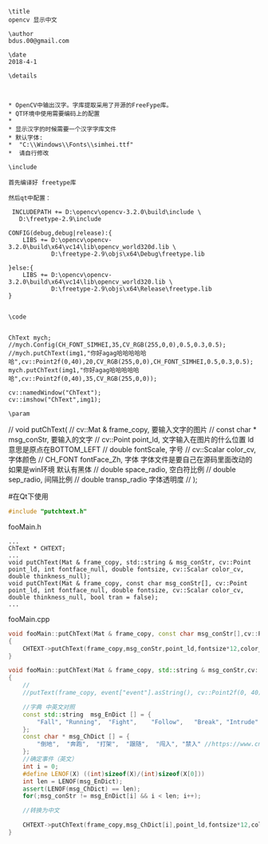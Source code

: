 

    \title
    opencv 显示中文

    \author
    bdus.00@gmail.com

    \date
    2018-4-1

    \details



    * OpenCV中输出汉字。字库提取采用了开源的FreeFype库。
    * QT环境中使用需要编码上的配置
    *
    * 显示汉字的时候需要一个汉字字库文件
    * 默认字体:
    *  "C:\\Windows\\Fonts\\simhei.ttf"
    *  请自行修改

    \include

    首先编译好 freetype库

    然后qt中配置：

     INCLUDEPATH += D:\opencv\opencv-3.2.0\build\include \
       D:\freetype-2.9\include

    CONFIG(debug,debug|release):{
        LIBS += D:\opencv\opencv-3.2.0\build\x64\vc14\lib\opencv_world320d.lib \
                D:\freetype-2.9\objs\x64\Debug\freetype.lib

    }else:{
        LIBS += D:\opencv\opencv-3.2.0\build\x64\vc14\lib\opencv_world320.lib \
                D:\freetype-2.9\objs\x64\Release\freetype.lib
    }


    \code


    ChText mych;
    //mych.Config(CH_FONT_SIMHEI,35,CV_RGB(255,0,0),0.5,0.3,0.5);
    //mych.putChText(img1,"你好agag哈哈哈哈哈哈",cv::Point2f(0,40),20,CV_RGB(255,0,0),CH_FONT_SIMHEI,0.5,0.3,0.5);
    mych.putChText(img1,"你好agag哈哈哈哈哈哈",cv::Point2f(0,40),35,CV_RGB(255,0,0));

    cv::namedWindow("ChText");
    cv::imshow("ChText",img1);

    \param
//    void putChText(
//            cv::Mat & frame_copy,                   要输入文字的图片
//            const char * msg_conStr,                要输入的文字
//            cv::Point point_ld,                     文字输入在图片的什么位置 ld意思是原点在BOTTOM_LEFT
//            double fontScale,                       字号
//            cv::Scalar color_cv,                    字体颜色
//            CH_FONT fontFace_Zh,                    字体 字体文件是要自己在源码里面改动的 如果是win环境 默认有黑体
//            double space_radio,                     空白符比例
//            double sep_radio,                       间隔比例
//            double transp_radio                     字体透明度
//            );


#在Qt下使用
```cpp
#include "putchtext.h"
```

fooMain.h

	...
    ChText * CHTEXT;
	...
	void putChText(Mat & frame_copy, std::string & msg_conStr, cv::Point point_ld, int fontface_null, double fontsize, cv::Scalar color_cv, double thinkness_null);
    void putChText(Mat & frame_copy, const char msg_conStr[], cv::Point point_ld, int fontface_null, double fontsize, cv::Scalar color_cv, double thinkness_null, bool tran = false);
	...

	
fooMain.cpp

```cpp
void fooMain::putChText(Mat & frame_copy, const char msg_conStr[],cv::Point point_ld,int fontface_null,/*无效*/  double fontsize,cv::Scalar color_cv, double thinkness_null ,bool tran /*无效*/)
{
    CHTEXT->putChText(frame_copy,msg_conStr,point_ld,fontsize*12,color_cv /*  ... */);
}

void fooMain::putChText(Mat & frame_copy, std::string & msg_conStr,cv::Point point_ld,int fontface_null,/*无效*/  double fontsize,cv::Scalar color_cv, double thinkness_null /*无效*/)
{
    //
    //putText(frame_copy, event["event"].asString(), cv::Point2f(0, 40),cv::FONT_HERSHEY_PLAIN, 3, Scalar(0,0,255),3);

    //字典 中英文对照
    const std::string  msg_EnDict [] = {
        "Fall", "Running",  "Fight",    "Follow",   "Break", "Intrude"
    };
    const char * msg_ChDict [] = {
        "倒地",  "奔跑",  "打架",  "跟随",  "闯入", "禁入" //https://www.cnblogs.com/kuliuheng/archive/2013/10/30/3397796.html
    };
    //确定事件（英文）
    int i = 0;
    #define LENOF(X) ((int)sizeof(X)/(int)sizeof(X[0]))
    int len = LENOF(msg_EnDict);
    assert(LENOF(msg_ChDict) == len);
    for(;msg_conStr != msg_EnDict[i] && i < len; i++);

    //转换为中文

    CHTEXT->putChText(frame_copy,msg_ChDict[i],point_ld,fontsize*12,color_cv /*  ... */);
}
```




